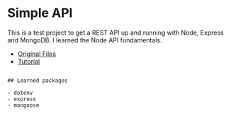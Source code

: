 # Simple API

This is a test project to get a REST API up and running with Node, Express and MongoDB. I learned the Node API fundamentals.

- [Original Files](https://github.com/Beznet/node-api)
- [Tutorial](https://dev.to/beznet/build-a-rest-api-with-node-express-mongodb-4ho4)

```

## Learned packages

- dotenv
- express
- mongoose

```
